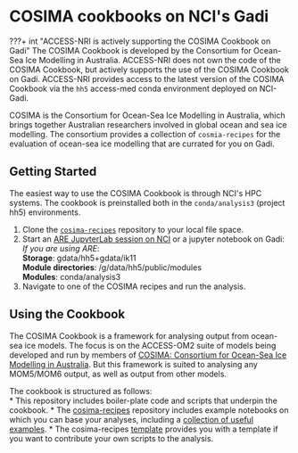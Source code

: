 # COSIMA cookbooks on NCI's Gadi
<!-- # COSIMA cookbooks and Pangeo on NCI's Gadi -->

???+ int "ACCESS-NRI is actively supporting the COSIMA Cookbook on Gadi"
    <!-- Who develped the tool? -->
    The COSIMA Cookbook is developed by the Consortium for Ocean-Sea Ice Modelling in Australia.
    <!-- Code ownership and support -->
    ACCESS-NRI does not own the code of the COSIMA Cookbook, but actively supports the use of the COSIMA Cookbook on Gadi.
    ACCESS-NRI provides access to the latest version of the COSIMA Cookbook via the `hh5` access-med conda environment deployed on NCI-Gadi.

COSIMA is the Consortium for Ocean-Sea Ice Modelling in Australia, which brings together Australian researchers involved in global ocean and sea ice modelling. The consortium provides a collection of `cosmia-recipes` for the evaluation of ocean-sea ice modelling that are currated for you on Gadi.

<!-- [Pangeo](https://pangeo.io) is a community of people working collaboratively to develop software environments around the Xarray and Dask packages. -->

## Getting Started

The easiest way to use the COSIMA Cookbook is through NCI's HPC systems. The cookbook is preinstalled both in the `conda/analysis3` (project hh5) environments.

1. Clone the <a href="https://github.com/COSIMA/cosima-recipes"><code>cosima-recipes</code></a> repository to your local file space.  
2. Start an [ARE JupyterLab session on NCI](https://are.nci.org.au) or a jupyter notebook on Gadi:  
  *If you are using ARE*:  
  **Storage**: gdata/hh5+gdata/ik11  
  **Module directories**: /g/data/hh5/public/modules  
  **Modules**: conda/analysis3
3. Navigate to one of the COSIMA recipes and run the analysis.

## Using the Cookbook

The COSIMA Cookbook is a framework for analysing output from ocean-sea ice models. The focus is on the ACCESS-OM2 suite of models being developed and run by members of [COSIMA: Consortium for Ocean-Sea Ice Modelling in Australia](http://cosima.org.au/). But this framework is suited to analysing any MOM5/MOM6 output, as well as output from other models.

The cookbook is structured as follows:  
    * This repository includes boiler-plate code and scripts that underpin the cookbook.
    * The [cosima-recipes](https://github.com/COSIMA/cosima-recipes) repository includes example notebooks on which you can base your analyses, including a [collection of useful examples](https://cosima-recipes.readthedocs.io/en/latest/documented_examples.html).
    * The cosima-recipes [template](https://github.com/COSIMA/cosima-recipes/blob/master/Tutorials/Template_For_Notebooks.ipynb) provides you with a template if you want to contribute your own scripts to the analysis.